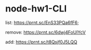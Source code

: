 # node-hw1-CLI
list:
https://prnt.sc/EnS33PQa6fF6;

remove:
https://prnt.sc/6dwj4FoUlYcV

add:
https://prnt.sc/t8Qsjf0J5LQQ
